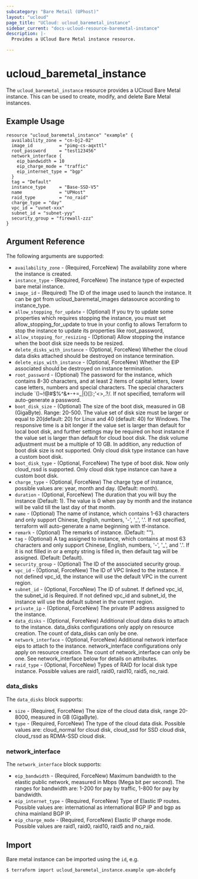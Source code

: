 ```yaml
---
subcategory: "Bare Metail (UPhost)"
layout: "ucloud"
page_title: "UCloud: ucloud_baremetal_instance"
sidebar_current: "docs-ucloud-resource-baremetal-instance"
description: |-
  Provides a UCloud Bare Metal instance resource.

---
```


# ucloud_baremetal_instance

The `ucloud_baremetal_instance` resource provides a UCloud Bare Metal instance. This can be used to create, modify, and delete Bare Metal instances.

## Example Usage
```hcl
resource "ucloud_baremetal_instance" "example" {
  availability_zone = "cn-bj2-02"
  image_id          = "pimg-cs-aqxttl"
  root_password     = "test123456"
  network_interface {
    eip_bandwidth = 10
    eip_charge_mode = "traffic"
    eip_internet_type = "bgp"
  }
  tag = "Default"
  instance_type     = "Base-SSD-V5"
  name              = "UPHost"
  raid_type         = "no_raid" 
  charge_type = "day"
  vpc_id = "uvnet-xxx"
  subnet_id = "subnet-yyy"
  security_group = "firewall-zzz"
}
```

## Argument Reference

The following arguments are supported:

- `availability_zone` - (Required, ForceNew) The availability zone where the instance is created.
- `instance_type` - (Required, ForceNew) The instance type of expected bare metal instance.
- `image_id` - (Required) The ID of the image used to launch the instance. It can be got from ucloud_baremetal_images datasource according to instance_type.
- `allow_stopping_for_update` - (Optional) If you try to update some properties which requires stopping the instance, you must set allow_stopping_for_update to true in your config to allows Terraform to stop the instance to update its properties like root_password,
- `allow_stopping_for_resizing` - (Optional) Allow stopping the instance when the boot disk size needs to be resized.
- `delete_disks_with_instance` - (Optional, ForceNew) Whether the cloud data disks attached should be destroyed on instance termination.
- `delete_eips_with_instance` - (Optional, ForceNew) Whether the EIP associated should be destroyed on instance termination.
- `root_password` - (Optional) The password for the instance, which contains 8-30 characters, and at least 2 items of capital letters, lower case letters, numbers and special characters. The special characters include `()~!@#$%^&*-+=_|{}\[]:;'<>,.?/. If not specified, terraform will auto-generate a password.
- `boot_disk_size` - (Optional) The size of the boot disk, measured in GB (GigaByte). Range: 20-500. The value set of disk size must be larger or equal to 20(default: 20) for Linux and 40 (default: 40) for Windows. The responsive time is a bit longer if the value set is larger than default for local boot disk, and further settings may be required on host instance if the value set is larger than default for cloud boot disk. The disk volume adjustment must be a multiple of 10 GB. In addition, any reduction of boot disk size is not supported. Only cloud disk type instance can have a custom boot disk.
- `boot_disk_type` - (Optional, ForceNew) The type of boot disk. Now only cloud_rssd is supported. Only cloud disk type instance can have a custom boot disk.
- `charge_type` - (Optional, ForceNew) The charge type of instance, possible values are: year, month and day. (Default: month).
- `duration` - (Optional, ForceNew) The duration that you will buy the instance (Default: 1). The value is 0 when pay by month and the instance will be valid till the last day of that month.
- `name` - (Optional) The name of instance, which contains 1-63 characters and only support Chinese, English, numbers, '-', '_', '.'. If not specified, terraform will auto-generate a name beginning with tf-instance.
- `remark` - (Optional) The remarks of instance. (Default: "").
- `tag` - (Optional) A tag assigned to instance, which contains at most 63 characters and only support Chinese, English, numbers, '-', '_', and '.'. If it is not filled in or a empty string is filled in, then default tag will be assigned. (Default: Default).
- `security_group` - (Optional) The ID of the associated security group.
- `vpc_id` - (Optional, ForceNew) The ID of VPC linked to the instance. If not defined vpc_id, the instance will use the default VPC in the current region.
- `subnet_id` - (Optional, ForceNew) The ID of subnet. If defined vpc_id, the subnet_id is Required. If not defined vpc_id and subnet_id, the instance will use the default subnet in the current region.
- `private_ip` - (Optional, ForceNew) The private IP address assigned to the instance.
- `data_disks` - (Optional, ForceNew) Additional cloud data disks to attach to the instance. data_disks configurations only apply on resource creation. The count of data_disks can only be one.
- `network_interface` - (Optional, ForceNew) Additional network interface eips to attach to the instance. network_interface configurations only apply on resource creation. The count of network_interface can only be one. See network_interface below for details on attributes.
- `raid_type` -  (Optional, ForceNew) Types of RAID for local disk type instance. Possible values are raid1, raid0, raid10, raid5, no_raid.

### data_disks

The `data_disks` block supports:

- `size` - (Required, ForceNew) The size of the cloud data disk, range 20-8000, measured in GB (GigaByte).
- `type` - (Required, ForceNew) The type of the cloud data disk. Possible values are: cloud_normal for cloud disk, cloud_ssd for SSD cloud disk, cloud_rssd as RDMA-SSD cloud disk.

### network_interface

The `network_interface` block supports:

- `eip_bandwidth` - (Required, ForceNew) Maximum bandwidth to the elastic public network, measured in Mbps (Mega bit per second). The ranges for bandwidth are: 1-200 for pay by traffic, 1-800 for pay by bandwidth.
- `eip_internet_type` - (Required, ForceNew) Type of Elastic IP routes. Possible values are: international as international BGP IP and bgp as china mainland BGP IP.
- `eip_charge_mode` - (Required, ForceNew) Elastic IP charge mode.  Possible values are raid1, raid0, raid10, raid5 and no_raid.

## Import

Bare metal instance can be imported using the `id`, e.g.

```
$ terraform import ucloud_baremetal_instance.example upm-abcdefg
```

